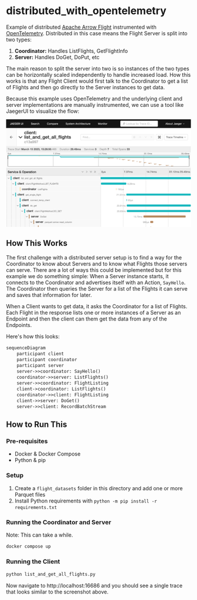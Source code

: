 # distributed_with_opentelemetry

Example of distributed [Apache Arrow Flight](https://arrow.apache.org/docs/format/Flight.html) instrumented with [OpenTelemetry](https://opentelemetry.io/).
Distributed in this case means the Flight Server is split into two types:

1. **Coordinator:** Handles ListFlights, GetFlightInfo
2. **Server:** Handles DoGet, DoPut, etc

The main reason to split the server into two is so instances of the two types can be horizontally scaled independently to handle increased load.
How this works is that any Flight Client would first talk to the Coordinator to get a list of Flights and then go directly to the Server instances to get data.

Because this example uses OpenTelemetry and the underlying client and server implementations are manually instrumented, we can use a tool like JaegerUI to visualize the flow:

![Screenshot of JaegerUI showing a complicated OpenTelemetry trace between there services: client, coordinator, and server.](./docs/jaeger_screenshot.png)

## How This Works

The first challenge with a distributed server setup is to find a way for the Coordinator to know about Servers and to know what Flights those servers can serve.
There are a lot of ways this could be implemented but for this example we do something simple: When a Server instance starts, it connects to the Coordinator and advertises itself with an Action, `SayHello`. The Coordinator then queries the Server for a list of the Flights it can serve and saves that information for later.

When a Client wants to get data, it asks the Coordinator for a list of Flights. Each Flight in the response lists one or more instances of a Server as an Endpoint and then the client can them get the data from any of the Endpoints.

Here's how this looks:

```mermaid
sequenceDiagram
    participant client
    participant coordinator
    participant server
    server->>coordinator: SayHello()
    coordinator->>server: ListFlights()
    server->>coordinator: FlightListing
    client->coordinator: ListFlights()
    coordinator->>client: FlightListing
    client->>server: DoGet()
    server->>client: RecordBatchStream
```

## How to Run This

### Pre-requisites

- Docker & Docker Compose
- Python & pip

### Setup

1. Create a `flight_datasets` folder in this directory and add one or more Parquet files
2. Install Python requirements with `python -m pip install -r requirements.txt`

### Running the Coordinator and Server

Note: This can take a while.

```sh
docker compose up
```

### Running the Client

```sh
python list_and_get_all_flights.py
```

Now navigate to http://localhost:16686 and you should see a single trace that looks similar to the screenshot above.
